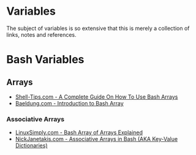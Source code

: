 # Variables

The subject of variables is so extensive that this is merely a collection of links, notes and references.

# Bash Variables

## Arrays
- [Shell-Tips.com - A Complete Guide On How To Use Bash Arrays](https://www.shell-tips.com/bash/arrays)
- [Baeldung.com - Introduction to Bash Array](https://www.baeldung.com/linux/bash-array)

### Associative Arrays
- [LinuxSimply.com - Bash Array of Arrays Explained](https://linuxsimply.com/bash-scripting-tutorial/array/array-of-arrays/)
- [NickJanetakis.com - Associative Arrays in Bash (AKA Key-Value Dictionaries)](https://nickjanetakis.com/blog/associative-arrays-in-bash-aka-key-value-dictionaries)
